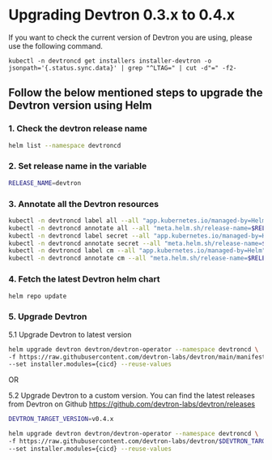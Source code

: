 # Upgrading Devtron 0.3.x to 0.4.x

If you want to check the current version of Devtron you are using, please use the following command.

```
kubectl -n devtroncd get installers installer-devtron -o jsonpath='{.status.sync.data}' | grep "^LTAG=" | cut -d"=" -f2-
```

## Follow the below mentioned steps to upgrade the Devtron version using Helm

### 1. Check the devtron release name
```bash
helm list --namespace devtroncd
```

### 2. Set release name in the variable
```bash
RELEASE_NAME=devtron
```

### 3. Annotate all the Devtron resources

```bash
kubectl -n devtroncd label all --all "app.kubernetes.io/managed-by=Helm"
kubectl -n devtroncd annotate all --all "meta.helm.sh/release-name=$RELEASE_NAME" "meta.helm.sh/release-namespace=devtroncd"
kubectl -n devtroncd label secret --all "app.kubernetes.io/managed-by=Helm"
kubectl -n devtroncd annotate secret --all "meta.helm.sh/release-name=$RELEASE_NAME" "meta.helm.sh/release-namespace=devtroncd"
kubectl -n devtroncd label cm --all "app.kubernetes.io/managed-by=Helm"
kubectl -n devtroncd annotate cm --all "meta.helm.sh/release-name=$RELEASE_NAME" "meta.helm.sh/release-namespace=devtroncd"
```

### 4. Fetch the latest Devtron helm chart

```bash
helm repo update
```

### 5. Upgrade Devtron 

5.1 Upgrade Devtron to latest version

```bash
helm upgrade devtron devtron/devtron-operator --namespace devtroncd \
-f https://raw.githubusercontent.com/devtron-labs/devtron/main/manifests/devtron-bom.yaml \
--set installer.modules={cicd} --reuse-values
```
OR

5.2 Upgrade Devtron to a custom version. You can find the latest releases from Devtron on Github https://github.com/devtron-labs/devtron/releases

```bash
DEVTRON_TARGET_VERSION=v0.4.x

helm upgrade devtron devtron/devtron-operator --namespace devtroncd \
-f https://raw.githubusercontent.com/devtron-labs/devtron/$DEVTRON_TARGET_VERSION/manifests/devtron-bom.yaml \
--set installer.modules={cicd} --reuse-values
```
